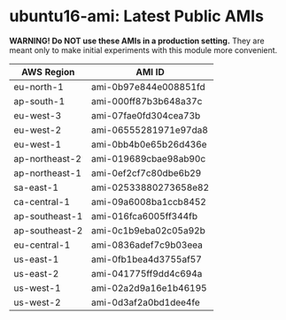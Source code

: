 # ubuntu16-ami: Latest Public AMIs

**WARNING! Do NOT use these AMIs in a production setting.** They are meant only to make
    initial experiments with this module more convenient.

| AWS Region | AMI ID |
| ---------- | ------ |
| eu-north-1 | ami-0b97e844e008851fd |
| ap-south-1 | ami-000ff87b3b648a37c |
| eu-west-3 | ami-07fae0fd304cea73b |
| eu-west-2 | ami-06555281971e97da8 |
| eu-west-1 | ami-0bb4b0e65b26d436e |
| ap-northeast-2 | ami-019689cbae98ab90c |
| ap-northeast-1 | ami-0ef2cf7c80dbe6b29 |
| sa-east-1 | ami-02533880273658e82 |
| ca-central-1 | ami-09a6008ba1ccb8452 |
| ap-southeast-1 | ami-016fca6005ff344fb |
| ap-southeast-2 | ami-0c1b9eba02c05a92b |
| eu-central-1 | ami-0836adef7c9b03eea |
| us-east-1 | ami-0fb1bea4d3755af57 |
| us-east-2 | ami-041775ff9dd4c694a |
| us-west-1 | ami-02a2d9a16e1b46195 |
| us-west-2 | ami-0d3af2a0bd1dee4fe |
